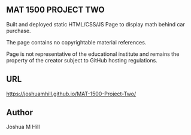 ## MAT 1500 PROJECT TWO
Built and deployed static HTML/CSS/JS Page to display math behind car purchase. 

The page contains no copyrightable material references. 

Page is not representative of the educational institute and remains the property of the creator subject to GitHub hosting regulations.

## URL 
https://joshuamhill.github.io/MAT-1500-Project-Two/ 

## Author 
Joshua M Hill
